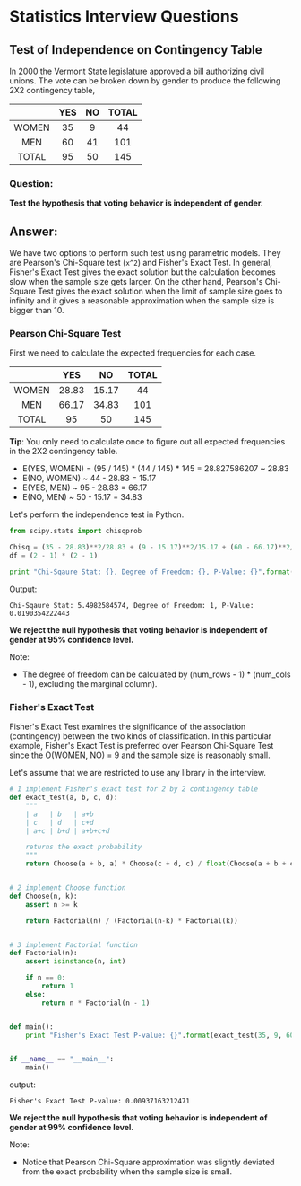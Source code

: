 # Statistics Interview Questions

## Test of Independence on Contingency Table


In 2000 the Vermont State legislature approved a bill authorizing civil unions.
The vote can be broken down by gender to produce the following 2X2 contingency table,

|        | YES | NO  | TOTAL |
|:------:|:---:|:---:|:-----:|
| WOMEN  | 35  | 9   | 44    |
| MEN    | 60  | 41  | 101   |
| TOTAL  | 95  | 50  | 145   |


### Question:

**Test the hypothesis that voting behavior is independent of gender.**


## Answer:

We have two options to perform such test using parametric models. They are Pearson's Chi-Square test (`x^2`) and
Fisher's Exact Test. In general, Fisher's Exact Test gives the exact solution but the calculation becomes slow when the sample size gets
larger. On the other hand, Pearson's Chi-Square Test gives the exact solution when the limit of sample size goes to infinity and it
gives a reasonable approximation when the sample size is bigger than 10.


### Pearson Chi-Square Test

First we need to calculate the expected frequencies for each case.

|        | YES    | NO       | TOTAL |
|:------:|:------:|:--------:|:-----:|
| WOMEN  | 28.83  | 15.17    | 44    |
| MEN    | 66.17  | 34.83    | 101   |
| TOTAL  | 95     | 50       | 145   |

**Tip**: You only need to calculate once to figure out all expected frequencies in the 2X2 contingency table.
- E(YES, WOMEN) = (95 / 145) * (44 / 145) * 145 = 28.827586207 ~ 28.83
- E(NO, WOMEN) ~ 44 - 28.83 = 15.17
- E(YES, MEN) ~ 95 - 28.83 = 66.17
- E(NO, MEN) ~ 50 - 15.17 = 34.83


Let's perform the independence test in Python.

```python
from scipy.stats import chisqprob

Chisq = (35 - 28.83)**2/28.83 + (9 - 15.17)**2/15.17 + (60 - 66.17)**2/66.17 + (41 - 34.83)**2/34.83
df = (2 - 1) * (2 - 1)

print "Chi-Sqaure Stat: {}, Degree of Freedom: {}, P-Value: {}".format(Chisq, df, chisqprob(Chisq, df))
```

Output:
```
Chi-Sqaure Stat: 5.4982584574, Degree of Freedom: 1, P-Value: 0.0190354222443
```

**We reject the null hypothesis that voting behavior is independent of gender at 95% confidence level.**

Note:
- The degree of freedom can be calculated by (num_rows - 1) * (num_cols - 1), excluding the marginal column).


### Fisher's Exact Test

Fisher's Exact Test examines the significance of the association (contingency) between the two kinds of classification.
In this particular example, Fisher's Exact Test is preferred over Pearson Chi-Square Test since the O(WOMEN, NO) = 9 and
the sample size is reasonably small.


Let's assume that we are restricted to use any library in the interview.
```python
# 1 implement Fisher's exact test for 2 by 2 contingency table
def exact_test(a, b, c, d):
    """
    | a   | b   | a+b
    | c   | d   | c+d
    | a+c | b+d | a+b+c+d

    returns the exact probability
    """
    return Choose(a + b, a) * Choose(c + d, c) / float(Choose(a + b + c + d, a + c))


# 2 implement Choose function
def Choose(n, k):
    assert n >= k

    return Factorial(n) / (Factorial(n-k) * Factorial(k))


# 3 implement Factorial function
def Factorial(n):
    assert isinstance(n, int)

    if n == 0:
        return 1
    else:
        return n * Factorial(n - 1)


def main():
    print "Fisher's Exact Test P-value: {}".format(exact_test(35, 9, 60, 41))


if __name__ == "__main__":
    main()
```

output:
```
Fisher's Exact Test P-value: 0.00937163212471
```

**We reject the null hypothesis that voting behavior is independent of gender at 99% confidence level.**

Note:
- Notice that Pearson Chi-Square approximation was slightly deviated from the exact probability when the sample size is small.


